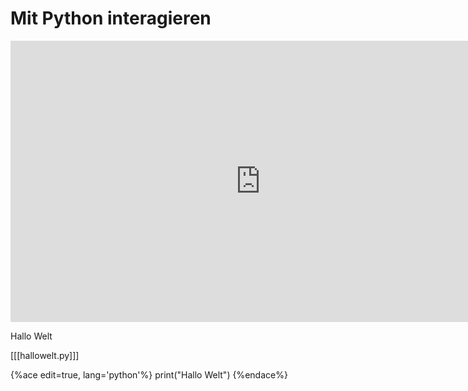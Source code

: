 # Mit Python interagieren

<iframe src="https://player.vimeo.com/video/136621885?title=0&byline=0&portrait=0" width="800" height="450" frameborder="0" webkitallowfullscreen mozallowfullscreen allowfullscreen></iframe>

Hallo Welt

[[[hallowelt.py]]]

{%ace edit=true, lang='python'%}
print("Hallo Welt")
{%endace%}


